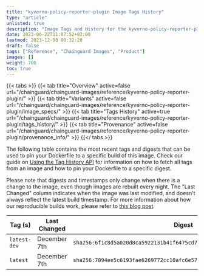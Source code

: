 ```yaml
---
title: "kyverno-policy-reporter-plugin Image Tags History"
type: "article"
unlisted: true
description: "Image Tags and History for the kyverno-policy-reporter-plugin Chainguard Image"
date: 2023-06-22T11:07:52+02:00
lastmod: 2023-12-08 00:32:20
draft: false
tags: ["Reference", "Chainguard Images", "Product"]
images: []
weight: 700
toc: true
---
```


{{< tabs >}}
{{< tab title="Overview" active=false url="/chainguard/chainguard-images/reference/kyverno-policy-reporter-plugin/" >}}
{{< tab title="Variants" active=false url="/chainguard/chainguard-images/reference/kyverno-policy-reporter-plugin/image_specs/" >}}
{{< tab title="Tags History" active=true url="/chainguard/chainguard-images/reference/kyverno-policy-reporter-plugin/tags_history/" >}}
{{< tab title="Provenance" active=false url="/chainguard/chainguard-images/reference/kyverno-policy-reporter-plugin/provenance_info/" >}}
{{</ tabs >}}

The following table contains the most recent tags and digests that can be used to pin your Dockerfile to a specific build of this image. Check our guide on [Using the Tag History API](/chainguard/chainguard-images/using-the-tag-history-api/) for information on how to fetch all tags from an image and how to pin your Dockerfile to a specific digest.

Please note that digests and timestamps only change when there is a change to the image, even though images are rebuilt every night. The "Last Changed" column indicates when the image was last modified, and doesn't always reflect the latest build timestamp. For more information about how our reproducible builds work, please refer to [this blog post](https://www.chainguard.dev/unchained/reproducing-chainguards-reproducible-image-builds).

| Tag (s)       | Last Changed | Digest                                                                    |
|---------------|--------------|---------------------------------------------------------------------------|
|  `latest-dev` | December 7th | `sha256:6f1c8d5a020d8ca5922131b41f6475cd7fff148413a955958aeb0f500bd982b0` |
|  `latest`     | December 7th | `sha256:7094ee5c6193fae6269772cc10afc6e57d5529dfcf75ff5746a7a974762e7374` |

